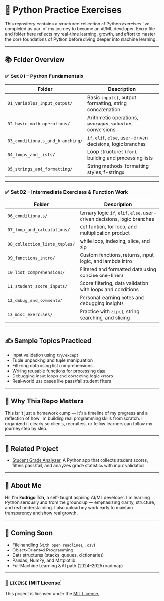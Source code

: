 # 🐍 Python Practice Exercises

This repository contains a structured collection of Python exercises I've completed as part of my journey to become an AI/ML developer. Every file and folder here reflects my real-time learning, growth, and effort to master the core foundations of Python before diving deeper into machine learning.

---

## 📚 Folder Overview

### ✅ Set 01 – Python Fundamentals

| Folder | Description |
|--------|-------------|
| `01_variables_input_output/` | Basic `input()`, output formatting, string concatenation |
| `02_basic_math_operations/` | Arithmetic operations, averages, sales tax, conversions |
| `03_conditionals_and_branching/` | `if`, `elif`, `else`, user-driven decisions, logic branches |
| `04_loops_and_lists/` | Loop structures (`for`), building and processing lists |
| `05_strings_and_formatting/` | String methods, formatting styles, f-strings |

---

### ✅ Set 02 – Intermediate Exercises & Function Work

| Folder | Description |
|--------|-------------|
| `06_conditionals/` | ternary logic `if`, `elif`, `else`, user-driven decisions, logic branches |
| `07_loop_and_calculations/` | def funtion, for loop, and multiplication product |
| `08_collection_lists_tuples/` | while loop, indexing, slice, and zip |
| `09_functions_intro/` | Custom functions, returns, input logic, and lambda intro |
| `10_list_comprehensions/` | Filtered and formatted data using concise one-liners |
| `11_student_score_inputs/` | Score filtering, data validation with loops and conditions |
| `12_debug_and_comments/` | Personal learning notes and debugging insights |
| `13_misc_exercises/` | Practice with `zip()`, string searching, and slicing |


---

## ✍️ Sample Topics Practiced

- Input validation using `try/except`
- Tuple unpacking and tuple manipulation
- Filtering data using list comprehensions
- Writing reusable functions for processing data
- Debugging input loops and correcting logic errors
- Real-world use cases like pass/fail student filters

---

## 🧠 Why This Repo Matters

This isn't just a homework dump — it's a timeline of my progress and a reflection of how I'm building real programming skills from scratch. I organized it clearly so clients, recruiters, or fellow learners can follow my journey step by step.

---

## 🔗 Related Project

- [Student Grade Analyzer](https://github.com/rodrigotoh019/student_grade_analyzer_v1): A Python app that collects student scores, filters pass/fail, and analyzes grade statistics with input validation.

---

## 👋 About Me

Hi! I'm **Rodrigo Toh**, a self-taught aspiring AI/ML developer. I'm learning Python seriously and from the ground up — emphasizing clarity, structure, and real understanding. I also upload my work early to maintain transparency and show real growth.

---

## 🚀 Coming Soon

- File handling (`with open`, `readlines`, `.csv`)
- Object-Oriented Programming
- Data structures (stacks, queues, dictionaries)
- Pandas, NumPy, and Matplotlib
- Full Machine Learning & AI path (2024–2025 roadmap)

---

### 📄 `LICENSE` (MIT License)

This project is licensed under the [MIT License.](LICENSE)
